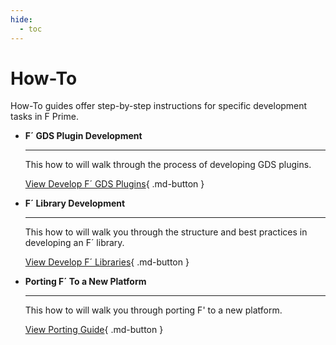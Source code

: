 ```yaml
---
hide:
  - toc
---
```


# How-To

How-To guides offer step-by-step instructions for specific development tasks in F Prime.


<div class="grid cards" markdown>

-   <span class="card-title">__F´ GDS Plugin Development__</span>

    ---

    This how to will walk through the process of developing GDS plugins. 

    [View Develop F´ GDS Plugins](develop-gds-plugins.md){ .md-button }

-   <span class="card-title">__F´ Library Development__</span>

    ---

    This how to will walk you through the structure and best practices in developing an F´ library.

    [View Develop F´ Libraries](develop-fprime-libraries.md){ .md-button }

-   <span class="card-title">__Porting F´ To a New Platform__</span>

    ---

    This how to will walk you through porting F' to a new platform.

    [View Porting Guide](porting-guide.md){ .md-button }

</div>